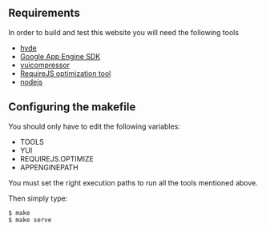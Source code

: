 Requirements
------------
In order to build and test this website you will need the following tools

   * [hyde](https://github.com/hyde/hyde)
   * [Google App Engine SDK](http://code.google.com/appengine/downloads.html)
   * [yuicompressor](http://developer.yahoo.com/yui/compressor/)
   * [RequireJS optimization tool](http://requirejs.org/docs/optimization.html)
   * [nodejs](http://nodejs.org/)

Configuring the makefile
----------------------------
You should only have to edit the following variables:

   * TOOLS
   * YUI
   * REQUIREJS.OPTIMIZE
   * APPENGINEPATH


You must set the right execution paths to run all the tools mentioned above.

Then simply type:

    $ make
    $ make serve





